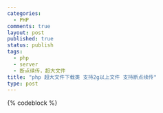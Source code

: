 ```yaml
--- 
categories: 
  - PHP
comments: true
layout: post
published: true
status: publish
tags: 
  - php
  - server
  - 断点续传，超大文件
title: "php 超大文件下载类 支持2g以上文件 支持断点续传"
type: post
---
```

<div class="cnblogs_code">
{% codeblock %}
<img id="Code_Closed_Image_218623" onclick="this.style.display='none'; document.getElementById('Code_Closed_Text_218623').style.display='none'; document.getElementById('Code_Open_Image_218623').style.display='inline'; document.getElementById('Code_Open_Text_218623').style.display='inline';" height="16" src="http://www.cnblogs.com/Images/OutliningIndicators/ContractedBlock.gif" width="11" align="top"><img id="Code_Open_Image_218623" style="display: none" onclick="this.style.display='none'; document.getElementById('Code_Open_Text_218623').style.display='none'; getElementById('Code_Closed_Image_218623').style.display='inline'; getElementById('Code_Closed_Text_218623').style.display='inline';" height="16" src="http://www.cnblogs.com/Images/OutliningIndicators/ExpandedBlockStart.gif" width="11" align="top"><span class="cnblogs_code_Collapse" id="Code_Closed_Text_218623"></span><span id="Code_Open_Text_218623" style="display: none"><span style="color: #0000ff"><?</span>php
<span style="color: #008000">/**
 * <SPAN class=t_tag onclick=tagshow(event) href="tag.php?name=%CE%C4%BC%FE">文件</SPAN>传输，支持断点续传。
 * 2g以上超大文件也有效
 * @author MoXie
 */</span>
<a style="color: #0000ff" href="http://www.php.net/class">class</a> Transfer {
    <span style="color: #008000">/**
     * 缓冲单元
     */</span>
    const BUFF_SIZE = 5120; <span style="color: #008000">// 1024 * 5</span>
    <span style="color: #008000">/**
     * 文件地址
     * @var <String>
     */</span>
    private $filePath;
    <span style="color: #008000">/**
     * 文件大小
     * @var <String> Php超大数字 <SPAN class=t_tag onclick=tagshow(event) href="tag.php?name=%D7%D6%B7%FB">字符</SPAN>串形式描述
     */</span>
    private $<a style="color: #ffa500" href="http://www.php.net/fileSize">fileSize</a>;
    <span style="color: #008000">/**
     * 文件类型
     * @var <String>
     */</span>
    private $mimeType;
    <span style="color: #008000">/**
     * 请求区域（范围）
     * @var <String>
     */</span>
    private $<a style="color: #ffa500" href="http://www.php.net/range">range</a>;
    <span style="color: #008000">/**
     * 是否写入日志
     * @var <Boolean>
     */</span>
    private $isLog = <a style="color: #0000ff" href="http://www.php.net/false">false</a>;
    <span style="color: #008000">/**
     *
     * @param <String> $filePath 文件路径
     * @param <String> $mimeType  文件类型
     * @param <String> $range 请求区域（范围）
     */</span>
    <a style="color: #0000ff" href="http://www.php.net/function">function</a> __construct($filePath, $mimeType = null , $<a style="color: #ffa500" href="http://www.php.net/range">range</a> = null) {
        $this->filePath = $filePath;
        $this-><a style="color: #ffa500" href="http://www.php.net/fileSize">fileSize</a> = <a style="color: #ffa500" href="http://www.php.net/sprintf">sprintf</a>('<span style="color: #8b0000">%u</span>',<a style="color: #ffa500" href="http://www.php.net/filesize">filesize</a>($filePath));
        $this->mimeType = ($mimeType != null)?$mimeType:"<span style="color: #8b0000">application/octet-stream</span>"; <span style="color: #008000">//  bin</span>
        $this-><a style="color: #ffa500" href="http://www.php.net/range">range</a> = <a style="color: #ffa500" href="http://www.php.net/trim">trim</a>($<a style="color: #ffa500" href="http://www.php.net/range">range</a>);
    }
    <span style="color: #008000">/**
     *  获取文件区域
     * @return <Map> {'start':long,'end':long} or null
     */</span>
    private <a style="color: #0000ff" href="http://www.php.net/function">function</a> getRange() {
        <span style="color: #008000">/**
         *  Range: bytes=-128
         *  Range: bytes=-128
         *  Range: bytes=28-175,382-399,510-541,644-744,977-980
         *  Range: bytes=28-175n380
         *  type 1
         *  RANGE: bytes=1000-9999
         *  RANGE: bytes=2000-9999
         *  type 2
         *  RANGE: bytes=1000-1999
         *  RANGE: bytes=2000-2999
         *  RANGE: bytes=3000-3999
         */</span>
        <a style="color: #0000ff" href="http://www.php.net/if">if</a> (!empty($this-><a style="color: #ffa500" href="http://www.php.net/range">range</a>)) {
            $<a style="color: #ffa500" href="http://www.php.net/range">range</a> = <a style="color: #ffa500" href="http://www.php.net/preg_replace">preg_replace</a>('<span style="color: #8b0000">/[s|,].*/</span>','<span style="color: #8b0000"></span>',$this-><a style="color: #ffa500" href="http://www.php.net/range">range</a>);
            $<a style="color: #ffa500" href="http://www.php.net/range">range</a> = <a style="color: #ffa500" href="http://www.php.net/explode">explode</a>('<span style="color: #8b0000">-</span>',<a style="color: #ffa500" href="http://www.php.net/substr">substr</a>($<a style="color: #ffa500" href="http://www.php.net/range">range</a>,6));
            <a style="color: #0000ff" href="http://www.php.net/if">if</a> (<a style="color: #ffa500" href="http://www.php.net/count">count</a>($<a style="color: #ffa500" href="http://www.php.net/range">range</a>) < 2 ) {
                $<a style="color: #ffa500" href="http://www.php.net/range">range</a>[1] = $this-><a style="color: #ffa500" href="http://www.php.net/fileSize">fileSize</a>; <span style="color: #008000">// Range: bytes=-100</span>
            }
            $<a style="color: #ffa500" href="http://www.php.net/range">range</a> = array_combine(<a style="color: #ffa500" href="http://www.php.net/array">array</a>('<span style="color: #8b0000">start</span>','<span style="color: #8b0000">end</span>'),$<a style="color: #ffa500" href="http://www.php.net/range">range</a>);
            <a style="color: #0000ff" href="http://www.php.net/if">if</a> (empty($<a style="color: #ffa500" href="http://www.php.net/range">range</a>['<span style="color: #8b0000">start</span>'])) {
                $<a style="color: #ffa500" href="http://www.php.net/range">range</a>['<span style="color: #8b0000">start</span>'] = 0;
            }
            <a style="color: #0000ff" href="http://www.php.net/if">if</a> (!isset ($<a style="color: #ffa500" href="http://www.php.net/range">range</a>['<span style="color: #8b0000">end</span>']) || empty($<a style="color: #ffa500" href="http://www.php.net/range">range</a>['<span style="color: #8b0000">end</span>'])) {
                $<a style="color: #ffa500" href="http://www.php.net/range">range</a>['<span style="color: #8b0000">end</span>'] = $this-><a style="color: #ffa500" href="http://www.php.net/fileSize">fileSize</a>;
            }
            <a style="color: #0000ff" href="http://www.php.net/return">return</a> $<a style="color: #ffa500" href="http://www.php.net/range">range</a>;
        }
        <a style="color: #0000ff" href="http://www.php.net/return">return</a> null;
    }
    <span style="color: #008000">/**
     * 向客户端发送文件
     */</span>
    public <a style="color: #0000ff" href="http://www.php.net/function">function</a> <a style="color: #ffa500" href="http://www.php.net/send">send</a>() {
        $fileHande = <a style="color: #ffa500" href="http://www.php.net/fopen">fopen</a>($this->filePath, '<span style="color: #8b0000">rb</span>');
        <a style="color: #0000ff" href="http://www.php.net/if">if</a> ($fileHande) {
            <span style="color: #008000">// setting</span>
            <a style="color: #ffa500" href="http://www.php.net/ob_end_clean">ob_end_clean</a>();<span style="color: #008000">// clean cache</span>
            <a style="color: #ffa500" href="http://www.php.net/ob_start">ob_start</a>();
            <a style="color: #ffa500" href="http://www.php.net/ini_set">ini_set</a>('<span style="color: #8b0000">output_buffering</span>', '<span style="color: #8b0000">Off</span>');
            <a style="color: #ffa500" href="http://www.php.net/ini_set">ini_set</a>('<span style="color: #8b0000">zlib.output_compression</span>', '<span style="color: #8b0000">Off</span>');
            $magicQuotes = <a style="color: #ffa500" href="http://www.php.net/get_magic_quotes_gpc">get_magic_quotes_gpc</a>();
            <a style="color: #ffa500" href="http://www.php.net/set_magic_quotes_runtime">set_magic_quotes_runtime</a>(0);
            <span style="color: #008000">// init</span>
            $lastModified = <a style="color: #ffa500" href="http://www.php.net/gmdate">gmdate</a>('<span style="color: #8b0000">D, d M Y H:i:s</span>', <a style="color: #ffa500" href="http://www.php.net/filemtime">filemtime</a>($this->filePath)).'<span style="color: #8b0000"> GMT</span>';
            $etag = <a style="color: #ffa500" href="http://www.php.net/sprintf">sprintf</a>('<span style="color: #8b0000">w/"%s:%s"</span>',md5($lastModified),$this-><a style="color: #ffa500" href="http://www.php.net/fileSize">fileSize</a>);
            $ranges = $this->getRange();
            <span style="color: #008000">// headers</span>
            <a style="color: #ffa500" href="http://www.php.net/header">header</a>(<a style="color: #ffa500" href="http://www.php.net/sprintf">sprintf</a>('<span style="color: #8b0000">Last-Modified: %s</span>',$lastModified));
            <a style="color: #ffa500" href="http://www.php.net/header">header</a>(<a style="color: #ffa500" href="http://www.php.net/sprintf">sprintf</a>('<span style="color: #8b0000">ETag: %s</span>',$etag));
            <a style="color: #ffa500" href="http://www.php.net/header">header</a>(<a style="color: #ffa500" href="http://www.php.net/sprintf">sprintf</a>('<span style="color: #8b0000">Content-Type: %s</span>',$this->mimeType));
            $disposition = '<span style="color: #8b0000">attachment</span>';
            <a style="color: #0000ff" href="http://www.php.net/if">if</a> (<a style="color: #ffa500" href="http://www.php.net/strpos">strpos</a>($this->mimeType,'<span style="color: #8b0000">image/</span>') !== FALSE) {
                $disposition = '<span style="color: #8b0000">inline</span>';
            }
            <a style="color: #ffa500" href="http://www.php.net/header">header</a>(<a style="color: #ffa500" href="http://www.php.net/sprintf">sprintf</a>('<span style="color: #8b0000">Content-Disposition: %s; filename="%s"</span>',$disposition,<a style="color: #ffa500" href="http://www.php.net/basename">basename</a>($this->filePath)));
            
            <a style="color: #0000ff" href="http://www.php.net/if">if</a> ($ranges != null) {
                <a style="color: #0000ff" href="http://www.php.net/if">if</a> ($this->isLog) {
                    $this-><a style="color: #ffa500" href="http://www.php.net/log">log</a>(json_encode($ranges).'<span style="color: #8b0000"> </span>'.$_SERVER['<span style="color: #8b0000">HTTP_RANGE</span>']);
                }
                <a style="color: #ffa500" href="http://www.php.net/header">header</a>('<span style="color: #8b0000">HTTP/1.1 206 Partial Content</span>');
                <a style="color: #ffa500" href="http://www.php.net/header">header</a>('<span style="color: #8b0000">Accept-Ranges: bytes</span>');
                <a style="color: #ffa500" href="http://www.php.net/header">header</a>(<a style="color: #ffa500" href="http://www.php.net/sprintf">sprintf</a>('<span style="color: #8b0000">Content-Length: %u</span>',$ranges['<span style="color: #8b0000">end</span>'] - $ranges['<span style="color: #8b0000">start</span>']));
                <a style="color: #ffa500" href="http://www.php.net/header">header</a>(<a style="color: #ffa500" href="http://www.php.net/sprintf">sprintf</a>('<span style="color: #8b0000">Content-Range: bytes %s-%s/%s</span>', $ranges['<span style="color: #8b0000">start</span>'], $ranges['<span style="color: #8b0000">end</span>'],$this-><a style="color: #ffa500" href="http://www.php.net/fileSize">fileSize</a>));
                <span style="color: #008000">//</span>
                <a style="color: #ffa500" href="http://www.php.net/fseek">fseek</a>($fileHande, <a style="color: #ffa500" href="http://www.php.net/sprintf">sprintf</a>('<span style="color: #8b0000">%u</span>',$ranges['<span style="color: #8b0000">start</span>']));
            }<a style="color: #0000ff" href="http://www.php.net/else">else</a> {
                <a style="color: #ffa500" href="http://www.php.net/header">header</a>("<span style="color: #8b0000">HTTP/1.1 200 OK</span>");
                <a style="color: #ffa500" href="http://www.php.net/header">header</a>(<a style="color: #ffa500" href="http://www.php.net/sprintf">sprintf</a>('<span style="color: #8b0000">Content-Length: %s</span>',$this-><a style="color: #ffa500" href="http://www.php.net/fileSize">fileSize</a>));
            }
            <span style="color: #008000">// read file</span>
            $lastSize = 0;
            <a style="color: #0000ff" href="http://www.php.net/while">while</a>(!<a style="color: #ffa500" href="http://www.php.net/feof">feof</a>($fileHande) && !<a style="color: #ffa500" href="http://www.php.net/connection_aborted">connection_aborted</a>()) {
                $lastSize = <a style="color: #ffa500" href="http://www.php.net/sprintf">sprintf</a>("<span style="color: #8b0000">%u</span>", <a style="color: #ffa500" href="http://www.php.net/bcsub">bcsub</a>($this-><a style="color: #ffa500" href="http://www.php.net/fileSize">fileSize</a>,<a style="color: #ffa500" href="http://www.php.net/sprintf">sprintf</a>("<span style="color: #8b0000">%u</span>",<a style="color: #ffa500" href="http://www.php.net/ftell">ftell</a>($fileHande))));
                <a style="color: #0000ff" href="http://www.php.net/if">if</a> (<a style="color: #ffa500" href="http://www.php.net/bccomp">bccomp</a>($lastSize,self::BUFF_SIZE) > 0) {
                    $lastSize = self::BUFF_SIZE;
                }
                <a style="color: #0000ff" href="http://www.php.net/echo">echo</a> <a style="color: #ffa500" href="http://www.php.net/fread">fread</a>($fileHande, $lastSize);
                <a style="color: #ffa500" href="http://www.php.net/flush">flush</a>();
                ob_flush();
            }
            <a style="color: #ffa500" href="http://www.php.net/set_magic_quotes_runtime">set_magic_quotes_runtime</a>($magicQuotes);
            <a style="color: #ffa500" href="http://www.php.net/ob_end_flush">ob_end_flush</a>();
        }
        <a style="color: #0000ff" href="http://www.php.net/if">if</a> ($fileHande != null) {
            <a style="color: #ffa500" href="http://www.php.net/fclose">fclose</a>($fileHande);
        }
    }
    <span style="color: #008000">/**
     * 设置记录
     * @param <Boolean> $isLog  是否记录
     */</span>
    public <a style="color: #0000ff" href="http://www.php.net/function">function</a> setIsLog($isLog = <a style="color: #0000ff" href="http://www.php.net/true">true</a>) {
        $this->isLog = $isLog;
    }
    <span style="color: #008000">/**
     * 记录
     * @param <String> $msg  记录信息
     */</span>
    private <a style="color: #0000ff" href="http://www.php.net/function">function</a> <a style="color: #ffa500" href="http://www.php.net/log">log</a>($msg) {
        try {
            $handle = <a style="color: #ffa500" href="http://www.php.net/fopen">fopen</a>('<span style="color: #8b0000">transfer_log.txt</span>', '<span style="color: #8b0000">a</span>');
            <a style="color: #ffa500" href="http://www.php.net/fwrite">fwrite</a>($handle, <a style="color: #ffa500" href="http://www.php.net/sprintf">sprintf</a>('<span style="color: #8b0000">%s : %s</span>'."<span style="color: #8b0000"><SPAN class=t_tag onclick=tagshow(event) href=\"tag.php?name=PHP\">PHP</SPAN>_EOL</span>",<a style="color: #ffa500" href="http://www.php.net/date">date</a>('<span style="color: #8b0000">Y-m-d H:i:s</span>'),$msg));
            <a style="color: #ffa500" href="http://www.php.net/fclose">fclose</a>($handle);
        }catch(Exception $e) {
            <span style="color: #008000">// null;</span>
        }
    }
}
date_default_timezone_set('<span style="color: #8b0000">Asia/Shanghai</span>');
<a style="color: #ffa500" href="http://www.php.net/error_reporting">error_reporting</a>(E_STRICT);
<a style="color: #0000ff" href="http://www.php.net/function">function</a> errorHandler($errno, $errstr, $errfile, $errline) {
    <a style="color: #0000ff" href="http://www.php.net/echo">echo</a> '<span style="color: #8b0000"><p>error:</span>',$errstr,'<span style="color: #8b0000"></p></span>';
    <a style="color: #0000ff" href="http://www.php.net/exit">exit</a>();
}
<a style="color: #ffa500" href="http://www.php.net/set_error_handler">set_error_handler</a>('<span style="color: #8b0000">errorHandler</span>');
<a style="color: #ffa500" href="http://www.php.net/define">define</a>('<span style="color: #8b0000">IS_DEBUG</span>',<a style="color: #0000ff" href="http://www.php.net/true">true</a>);

<span style="color: #008000">//</span>
<span style="color: #008000">//</span>
$filePath = '<span style="color: #8b0000">/Movie/The.Hurt.Locker.2008.x264.AC3-WAF.mkv</span>';
$mimeType = '<span style="color: #8b0000">audio/x-matroska</span>';
$<a style="color: #ffa500" href="http://www.php.net/range">range</a> = isset($_SERVER['<span style="color: #8b0000">HTTP_RANGE</span>'])?$_SERVER['<span style="color: #8b0000">HTTP_RANGE</span>']:null;
<a style="color: #0000ff" href="http://www.php.net/if">if</a> (IS_DEBUG) {
    <span style="color: #008000">//    $range = "bytes=1000-1999n2000";</span>
    <span style="color: #008000">//    $range = "bytes=1000-1999,2000";</span>
    <span style="color: #008000">//    $range = "bytes=1000-1999,-2000";</span>
    <span style="color: #008000">//    $range = "bytes=1000-1999,2000-2999";</span>
}
<a style="color: #ffa500" href="http://www.php.net/set_time_limit">set_time_limit</a>(0);
$transfer = new Transfer($filePath,$mimeType,$<a style="color: #ffa500" href="http://www.php.net/range">range</a>);
<a style="color: #0000ff" href="http://www.php.net/if">if</a> (IS_DEBUG) {
    $transfer->setIsLog(<a style="color: #0000ff" href="http://www.php.net/true">true</a>);
}
$transfer-><a style="color: #ffa500" href="http://www.php.net/send">send</a>();
<span style="color: #0000ff">?></span>
{% endcodeblock %}
</span>
</div>
<br>
